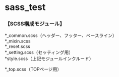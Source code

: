 # sass_test

### 【SCSS構成モジュール】

*_common.scss（ヘッダー、フッター、ベースライン）  
*_mixin.scss  
*_reset.scss  
*_setting.scss（セッティング用）  
*style.scss（上記モジュールインクルード）

*_top.scss（TOPページ用）
